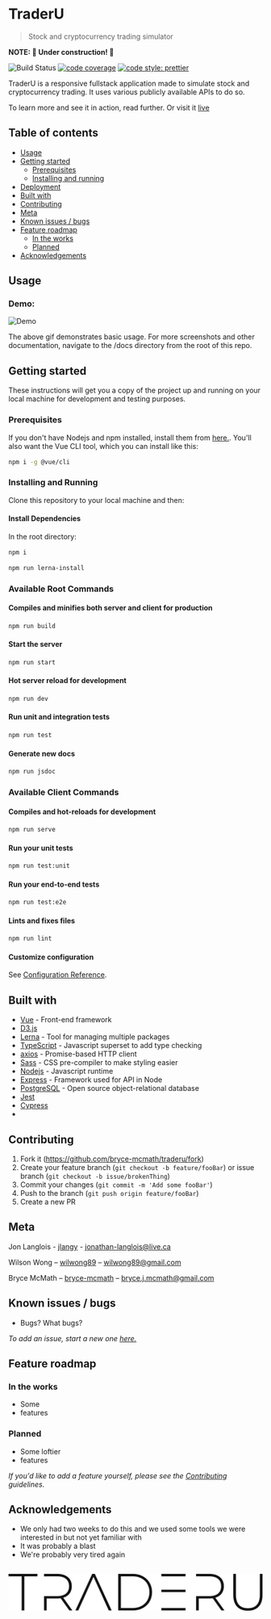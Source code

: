 # TraderU

> Stock and cryptocurrency trading simulator

**NOTE: 🚧 Under construction! 🚧**

<!-- Badges -->

![Build Status](https://codebuild.us-east-2.amazonaws.com/badges?uuid=eyJlbmNyeXB0ZWREYXRhIjoidkc4a2Q5UFVuTTNNRkVwTERVWnZEbGhkK0g2ZmhVdHN0cWxIS3owaDJ0TndQRHNRUmlLM2VYalhxQzFJTXkxSkFVb2JUdklHNk91aFN2ZjZQLzhTbmswPSIsIml2UGFyYW1ldGVyU3BlYyI6Im85a3kvRDF2V0JjU28vcG4iLCJtYXRlcmlhbFNldFNlcmlhbCI6MX0%3D&branch=master)
[![code coverage](https://img.shields.io/codecov/c/github/bryce-mcmath/traderu/master.svg)](https://codecov.io/gh/bryce-mcmath/traderu/)
[![code style: prettier](https://img.shields.io/badge/code_style-prettier-ff69b4.svg)](https://github.com/prettier/prettier)

TraderU is a responsive fullstack application made to simulate stock and cryptocurrency trading. It uses various publicly available APIs to do so.

To learn more and see it in action, read further. Or visit it [live](https://traderu.io)

## Table of contents

- [Usage](#usage)
- [Getting started](#getting-started)
  - [Prerequisites](#prerequisites)
  - [Installing and running](#installing-and-running)
- [Deployment](#deployment)
- [Built with](#built-with)
- [Contributing](#contributing)
- [Meta](#meta)
- [Known issues / bugs](#known-issues-/-bugs)
- [Feature roadmap](#feature-roadmap)
  - [In the works](#in-the-works)
  - [Planned](#planned)
- [Acknowledgements](#acknowledgements)

## Usage

<!-- Gifs -->

### Demo:

![Demo](https://github.com/bryce-mcmath/traderu/blob/master/docs/demo.gif?raw=true)

The above gif demonstrates basic usage. For more screenshots and other documentation, navigate to the /docs directory from the root of this repo.

## Getting started

These instructions will get you a copy of the project up and running on your local machine for development and testing purposes.

### Prerequisites

If you don't have Nodejs and npm installed, install them from [here.](https://nodejs.org/en/). You'll also want the Vue CLI tool, which you can install like this:

```sh
npm i -g @vue/cli
```

### Installing and Running

Clone this repository to your local machine and then:

#### Install Dependencies

In the root directory:

```sh
npm i
```

```sh
npm run lerna-install
```

### Available Root Commands

#### Compiles and minifies both server and client for production

```sh
npm run build
```

#### Start the server

```sh
npm run start
```

#### Hot server reload for development

```sh
npm run dev
```

#### Run unit and integration tests

```sh
npm run test
```

#### Generate new docs

```sh
npm run jsdoc
```

### Available Client Commands

#### Compiles and hot-reloads for development

```sh
npm run serve
```

#### Run your unit tests

```sh
npm run test:unit
```

#### Run your end-to-end tests

```sh
npm run test:e2e
```

#### Lints and fixes files

```sh
npm run lint
```

#### Customize configuration

See [Configuration Reference](https://cli.vuejs.org/config/).

## Built with

- [Vue](https://vuejs.org/) - Front-end framework
- [D3.js]()
- [Lerna](https://www.lerna.js.org) - Tool for managing multiple packages
- [TypeScript](https://typescriptlang.org) - Javascript superset to add type checking
- [axios](https://github.com/axios/axios) - Promise-based HTTP client
- [Sass](https://sass-lang.com/) - CSS pre-compiler to make styling easier
- [Nodejs](https://nodejs.org/en/) - Javascript runtime
- [Express](https://expressjs.com/) - Framework used for API in Node
- [PostgreSQL](https://www.postgresql.org/) - Open source object-relational database
- [Jest]()
- [Cypress]()
- []()

## Contributing

1. Fork it (<https://github.com/bryce-mcmath/traderu/fork>)
2. Create your feature branch (`git checkout -b feature/fooBar`) or issue branch (`git checkout -b issue/brokenThing`)
3. Commit your changes (`git commit -m 'Add some fooBar'`)
4. Push to the branch (`git push origin feature/fooBar`)
5. Create a new PR

## Meta

Jon Langlois - [jlangy](https://github.com/jlangy) - jonathan-langlois@live.ca

Wilson Wong – [wilwong89](https://github.com/wilwong89) – wilwong89@gmail.com

Bryce McMath – [bryce-mcmath](https://github.com/bryce-mcmath) – bryce.j.mcmath@gmail.com

## Known issues / bugs

- Bugs? What bugs?

_To add an issue, start a new one [here.](https://github.com/bryce-mcmath/traderu/issues)_

## Feature roadmap

### In the works

- Some
- features

### Planned

- Some loftier
- features

_If you'd like to add a feature yourself, please see the [Contributing](#contributing) guidelines._

## Acknowledgements

- We only had two weeks to do this and we used some tools we were interested in but not yet familiar with
- It was probably a blast
- We're probably very tired again

## ![TraderU](https://github.com/bryce-mcmath/traderu/blob/master/docs/logo.png?raw=true)
